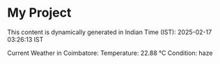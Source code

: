 # My Project

This content is dynamically generated in Indian Time (IST): 2025-02-17 03:26:13 IST


Current Weather in Coimbatore:
Temperature: 22.88 °C
Condition: haze
